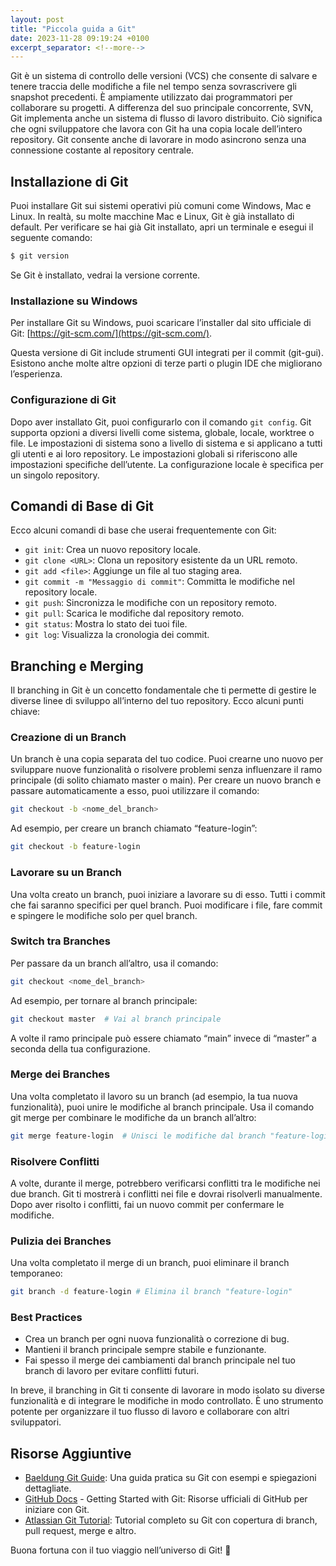 ```yaml
---
layout: post
title: "Piccola guida a Git"
date: 2023-11-28 09:19:24 +0100
excerpt_separator: <!--more-->
---
```

Git è un sistema di controllo delle versioni (VCS) che consente di salvare e tenere traccia delle modifiche a file nel
tempo senza sovrascrivere gli snapshot precedenti. È ampiamente utilizzato dai programmatori per collaborare su
progetti. A differenza del suo principale concorrente, SVN, Git implementa anche un sistema di flusso di lavoro
distribuito. Ciò significa che ogni sviluppatore che lavora con Git ha una copia locale dell’intero repository. Git
consente anche di lavorare in modo asincrono senza una connessione costante al repository centrale.

<!--more-->


## Installazione di Git

Puoi installare Git sui sistemi operativi più comuni come Windows, Mac e Linux. In realtà, su molte macchine Mac e
Linux, Git è già installato di default. Per verificare se hai già Git installato, apri un terminale e esegui il seguente
comando:

```bash
$ git version
```

Se Git è installato, vedrai la versione corrente.

### Installazione su Windows

Per installare Git su Windows, puoi scaricare l’installer dal sito ufficiale di
Git: [https://git-scm.com/](https://git-scm.com/).

Questa versione di Git include strumenti GUI integrati per il commit (git-gui). Esistono anche
molte altre opzioni di terze parti o plugin IDE che migliorano l’esperienza.

### Configurazione di Git

Dopo aver installato Git, puoi configurarlo con il comando ```git config```. Git supporta opzioni a diversi livelli come
sistema, globale, locale, worktree o file. Le impostazioni di sistema sono a livello di sistema e si applicano a
tutti gli utenti e ai loro repository. Le impostazioni globali si riferiscono alle impostazioni specifiche
dell’utente. La configurazione locale è specifica per un singolo repository.

## Comandi di Base di Git

Ecco alcuni comandi di base che userai frequentemente con Git:

- ```git init```: Crea un nuovo repository locale.
- ```git clone <URL>```: Clona un repository esistente da un URL remoto.
- ```git add <file>```: Aggiunge un file al tuo staging area.
- ```git commit -m "Messaggio di commit"```: Committa le modifiche nel repository locale.
- ```git push```: Sincronizza le modifiche con un repository remoto.
- ```git pull```: Scarica le modifiche dal repository remoto.
- ```git status```: Mostra lo stato dei tuoi file.
- ```git log```: Visualizza la cronologia dei commit.

## Branching e Merging

Il branching in Git è un concetto fondamentale che ti permette di gestire le diverse linee di sviluppo all’interno del
tuo repository. Ecco alcuni punti chiave:

### Creazione di un Branch

Un branch è una copia separata del tuo codice. Puoi crearne uno nuovo per sviluppare nuove funzionalità o risolvere
problemi senza influenzare il ramo principale (di solito chiamato master o main).
Per creare un nuovo branch e passare automaticamente a esso, puoi utilizzare il comando:

``` bash
git checkout -b <nome_del_branch>
```

Ad esempio, per creare un branch chiamato “feature-login”:

```bash
git checkout -b feature-login
```

### Lavorare su un Branch

Una volta creato un branch, puoi iniziare a lavorare su di esso. Tutti i commit che fai saranno specifici per quel
branch. Puoi modificare i file, fare commit e spingere le modifiche solo per quel branch.

### Switch tra Branches

Per passare da un branch all’altro, usa il comando:

```bash
git checkout <nome_del_branch>
```

Ad esempio, per tornare al branch principale:

```bash 
git checkout master  # Vai al branch principale
```

A volte il ramo principale può essere chiamato “main” invece di “master” a seconda della tua configurazione.

### Merge dei Branches

Una volta completato il lavoro su un branch (ad esempio, la tua nuova funzionalità), puoi unire le modifiche al branch
principale.
Usa il comando git merge per combinare le modifiche da un branch all’altro:

``` bash
git merge feature-login  # Unisci le modifiche dal branch "feature-login"
```

### Risolvere Conflitti
A volte, durante il merge, potrebbero verificarsi conflitti tra le modifiche nei due branch.
Git ti mostrerà i conflitti nei file e dovrai risolverli manualmente.
Dopo aver risolto i conflitti, fai un nuovo commit per confermare le modifiche.

### Pulizia dei Branches
Una volta completato il merge di un branch, puoi eliminare il branch temporaneo:
```bash 
git branch -d feature-login # Elimina il branch "feature-login"
```

### Best Practices
- Crea un branch per ogni nuova funzionalità o correzione di bug. 
- Mantieni il branch principale sempre stabile e funzionante.
- Fai spesso il merge dei cambiamenti dal branch principale nel tuo branch di lavoro per evitare conflitti futuri.

In breve, il branching in Git ti consente di lavorare in modo isolato su diverse funzionalità e di integrare le
modifiche in modo controllato. È uno strumento potente per organizzare il tuo flusso di lavoro e collaborare con altri
sviluppatori.

## Risorse Aggiuntive

- [Baeldung Git Guide](https://www.baeldung.com/ops/git-guide): Una guida pratica su Git con esempi e spiegazioni
  dettagliate.
- [GitHub Docs](https://docs.github.com/en/get-started/getting-started-with-git) - Getting Started with Git: Risorse
  ufficiali di GitHub per iniziare con Git.
- [Atlassian Git Tutorial](https://www.atlassian.com/git/tutorials): Tutorial completo su Git con copertura di branch,
  pull request, merge e altro.

Buona fortuna con il tuo viaggio nell’universo di Git! 🚀
